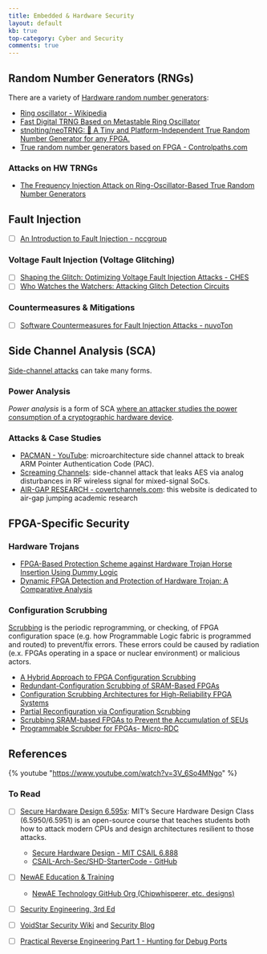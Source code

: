 ```yaml
---
title: Embedded & Hardware Security
layout: default
kb: true
top-category: Cyber and Security
comments: true
---
```


## Random Number Generators (RNGs)

There are a variety of [Hardware random number generators](https://en.wikipedia.org/wiki/Hardware_random_number_generator):
* [Ring oscillator - Wikipedia](https://en.wikipedia.org/wiki/Ring_oscillator)
* [Fast Digital TRNG Based on Metastable Ring Oscillator](https://iacr.org/archive/ches2008/51540162/51540162.pdf)
* [stnolting/neoTRNG: 🎲 A Tiny and Platform-Independent True Random Number Generator for any FPGA.](https://github.com/stnolting/neoTRNG)
* [True random number generators based on FPGA - Controlpaths.com](https://controlpaths.com/2025/07/13/generating-true-random-numbers-with-fpga/)

### Attacks on HW TRNGs

* [The Frequency Injection Attack on Ring-Oscillator-Based True Random Number Generators](https://www.cl.cam.ac.uk/~atm26/papers/markettos-ches2009-inject-trng.pdf)

## Fault Injection

- [ ] [An Introduction to Fault Injection - nccgroup](https://research.nccgroup.com/2021/07/07/an-introduction-to-fault-injection-part-1-3/)

### Voltage Fault Injection (Voltage Glitching)

- [ ] [Shaping the Glitch: Optimizing Voltage Fault Injection Attacks - CHES](https://ches.iacr.org/2019/src/slides/Day3/Session12_NovelAttacks/Paper2_Session12_CHES2019Slides_Palmarini_Shaping%20the%20glitch.pdf)
- [ ] [Who Watches the Watchers: Attacking Glitch Detection Circuits](https://eprint.iacr.org/2023/1647.pdf)

### Countermeasures & Mitigations

- [ ] [Software Countermeasures for Fault Injection Attacks - nuvoTon](https://www.nuvoton.com/support/technical-support/technical-articles/TSNuvotonTechBlog-000154/)


## Side Channel Analysis (SCA)


[Side-channel attacks](https://en.wikipedia.org/wiki/Side-channel_attack) can take many forms.

### Power Analysis 

_Power analysis_ is a form of SCA [where an attacker studies the power consumption of a cryptographic hardware device](https://en.wikipedia.org/wiki/Power_analysis).

### Attacks & Case Studies

* [PACMAN - YouTube](https://www.youtube.com/watch?v=WRNZhP4CVgE): microarchitecture side channel attack to break ARM Pointer Authentication Code (PAC).
* [Screaming Channels](https://www.s3.eurecom.fr/docs/ccs18_camurati_preprint.pdf): side-channel attack that leaks AES via analog disturbances in RF wireless signal for mixed-signal SoCs.
* [AIR-GAP RESEARCH - covertchannels.com](https://www.covertchannels.com/): this website is dedicated to air-gap jumping academic research





## FPGA-Specific Security

### Hardware Trojans

* [FPGA-Based Protection Scheme against Hardware Trojan Horse Insertion Using Dummy Logic](https://cseweb.ucsd.edu/~bkhalegh/papers/ESL15-Trojan.pdf)
* [Dynamic FPGA Detection and Protection of Hardware Trojan: A Comparative Analysis](https://arxiv.org/abs/1711.01010)

### Configuration Scrubbing 

[Scrubbing](https://en.wikipedia.org/wiki/Data_scrubbing#FPGA) is the periodic reprogramming, or checking, of FPGA configuration space (e.g. how Programmable Logic fabric is programmed and routed) to prevent/fix errors. These errors could be caused by radiation (e.x. FPGAs operating in a space or nuclear environment) or malicious actors.

* [A Hybrid Approach to FPGA Configuration Scrubbing](https://ieeexplore.ieee.org/ielaam/23/7869239/7776929-aam.pdf)
* [Redundant-Configuration Scrubbing of SRAM-Based FPGAs](https://ieeexplore.ieee.org/stamp/stamp.jsp?arnumber=7990155)
* [Configuration Scrubbing Architectures for High-Reliability FPGA Systems](https://scholarsarchive.byu.edu/cgi/viewcontent.cgi?article=6703&context=etd)
* [Partial Reconfiguration via Configuration Scrubbing](https://www.osti.gov/servlets/purl/1141915)
* [Scrubbing SRAM-based FPGAs to Prevent the Accumulation of SEUs](https://www.ednasia.com/scrubbing-sram-based-fpgas-to-prevent-the-accumulation-of-seus/)
* [Programmable Scrubber for FPGAs- Micro-RDC](http://www.micro-rdc.com/files/other/scrubber_datasheet-1.pdf)



## References

{% youtube "https://www.youtube.com/watch?v=3V_6So4MNgo" %}
<br />

### To Read

- [ ] [Secure Hardware Design 6.595x](https://shd.mit.edu/home/): MIT’s Secure Hardware Design Class (6.5950/6.5951) is an open-source course that teaches students both how to attack modern CPUs and design architectures resilient to those attacks.
  + [Secure Hardware Design - MIT CSAIL 6.888](http://csg.csail.mit.edu/6.888Yan/)
  + [CSAIL-Arch-Sec/SHD-StarterCode - GitHub](https://github.com/CSAIL-Arch-Sec/SHD-StarterCode)
- [ ] [NewAE Education & Training](https://www.newae.com/education)
  + [NewAE Technology GitHub Org (Chipwhisperer, etc. designs)](https://github.com/newaetech)
- [ ] [Security Engineering, 3rd Ed](https://www.cl.cam.ac.uk/archive/rja14/book.html)
- [ ] [VoidStar Security Wiki](https://voidstarsec.com/hw-hacking-lab/) and [Security Blog](https://voidstarsec.com/blog/)
- [ ] [Practical Reverse Engineering Part 1 - Hunting for Debug Ports](https://jcjc-dev.com/2016/04/08/reversing-huawei-router-1-find-uart/)

